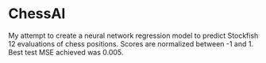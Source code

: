 # ChessAI

My attempt to create a neural network regression model to predict Stockfish 12 evaluations of chess positions. Scores are normalized between -1 and 1. Best test MSE achieved was 0.005.
